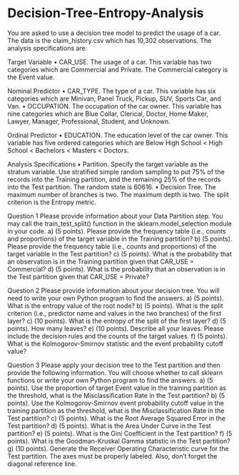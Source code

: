 # Decision-Tree-Entropy-Analysis
You are asked to use a decision tree model to predict the usage of a car.  The data is the claim_history.csv which has 10,302 observations.  The analysis specifications are:

Target Variable
•	CAR_USE. The usage of a car.  This variable has two categories which are Commercial and Private.  The Commercial category is the Event value.

Nominal Predictor
•	CAR_TYPE. The type of a car.  This variable has six categories which are Minivan, Panel Truck, Pickup, SUV, Sports Car, and Van.
•	OCCUPATION. The occupation of the car owner.  This variable has nine categories which are Blue Collar, Clerical, Doctor, Home Maker, Lawyer, Manager, Professional, Student, and Unknown.

Ordinal Predictor
•	EDUCATION. The education level of the car owner.  This variable has five ordered categories which are Below High School < High School < Bachelors < Masters < Doctors.

Analysis Specifications
•	Partition. Specify the target variable as the stratum variable. Use stratified simple random sampling to put 75% of the records into the Training partition, and the remaining 25% of the records into the Test partition.  The random state is 60616.
•	Decision Tree.  The maximum number of branches is two.  The maximum depth is two.  The split criterion is the Entropy metric.

Question 1
Please provide information about your Data Partition step.  You may call the train_test_split() function in the sklearn.model_selection module in your code.
a)	(5 points). Please provide the frequency table (i.e., counts and proportions) of the target variable in the Training partition?
b)	(5 points). Please provide the frequency table (i.e., counts and proportions) of the target variable in the Test partition?
c)	(5 points). What is the probability that an observation is in the Training partition given that CAR_USE = Commercial?
d)	(5 points). What is the probability that an observation is in the Test partition given that CAR_USE = Private?

Question 2
Please provide information about your decision tree.  You will need to write your own Python program to find the answers.
a)	(5 points). What is the entropy value of the root node?
b)	(5 points). What is the split criterion (i.e., predictor name and values in the two branches) of the first layer?
c)	(10 points). What is the entropy of the split of the first layer?
d)	(5 points). How many leaves?
e)	(10 points). Describe all your leaves.  Please include the decision rules and the counts of the target values.
f)	(5 points). What is the Kolmogorov-Smirnov statistic and the event probability cutoff value? 

Question 3
Please apply your decision tree to the Test partition and then provide the following information. You will choose whether to call sklearn functions or write your own Python program to find the answers.
a)	(5 points). Use the proportion of target Event value in the training partition as the threshold, what is the Misclassification Rate in the Test partition?
b)	(5 points). Use the Kolmogorov-Smirnov event probability cutoff value in the training partition as the threshold, what is the Misclassification Rate in the Test partition?
c)	(5 points). What is the Root Average Squared Error in the Test partition?
d)	(5 points). What is the Area Under Curve in the Test partition?
e)	(5 points). What is the Gini Coefficient in the Test partition?
f)	(5 points). What is the Goodman-Kruskal Gamma statistic in the Test partition?
g)	(10 points). Generate the Receiver Operating Characteristic curve for the Test partition.  The axes must be properly labeled.  Also, don’t forget the diagonal reference line.
